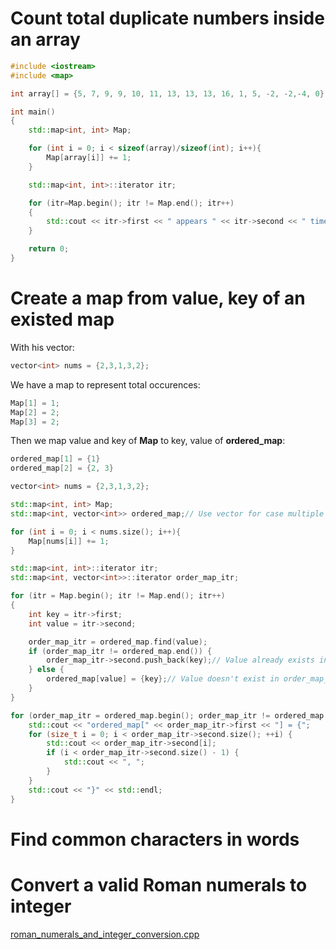 # Count total duplicate numbers inside an array
```cpp
#include <iostream>
#include <map> 

int array[] = {5, 7, 9, 9, 10, 11, 13, 13, 13, 16, 1, 5, -2, -2,-4, 0};

int main()
{
	std::map<int, int> Map;

    for (int i = 0; i < sizeof(array)/sizeof(int); i++){
        Map[array[i]] += 1;
    }

    std::map<int, int>::iterator itr;

    for (itr=Map.begin(); itr != Map.end(); itr++) 
    { 
        std::cout << itr->first << " appears " << itr->second << " times" << std::endl;
    } 

    return 0;
}
```
# Create a map from value, key of an existed map
With his vector:
```cpp
vector<int> nums = {2,3,1,3,2};
```
We have a map to represent total occurences:
```cpp
Map[1] = 1;
Map[2] = 2;
Map[3] = 2;
```
Then we map value and key of **Map** to key, value of **ordered_map**:
```cpp
ordered_map[1] = {1}
ordered_map[2] = {2, 3}
```
```cpp
vector<int> nums = {2,3,1,3,2};

std::map<int, int> Map;
std::map<int, vector<int>> ordered_map;// Use vector for case multiple keys have the same freq

for (int i = 0; i < nums.size(); i++){
    Map[nums[i]] += 1;
}

std::map<int, int>::iterator itr;
std::map<int, vector<int>>::iterator order_map_itr;

for (itr = Map.begin(); itr != Map.end(); itr++) 
{ 
    int key = itr->first;
    int value = itr->second;

    order_map_itr = ordered_map.find(value);
    if (order_map_itr != ordered_map.end()) {
        order_map_itr->second.push_back(key);// Value already exists in order_map_itr
    } else {
        ordered_map[value] = {key};// Value doesn't exist in order_map_itr
    }
} 

for (order_map_itr = ordered_map.begin(); order_map_itr != ordered_map.end(); order_map_itr++){
    std::cout << "ordered_map[" << order_map_itr->first << "] = {";
    for (size_t i = 0; i < order_map_itr->second.size(); ++i) {
        std::cout << order_map_itr->second[i];
        if (i < order_map_itr->second.size() - 1) {
            std::cout << ", ";
        }
    }
    std::cout << "}" << std::endl;
}
```
# Find common characters in words
# Convert a valid Roman numerals to integer
[roman_numerals_and_integer_conversion.cpp](roman_numerals_and_integer_conversion.cpp)
